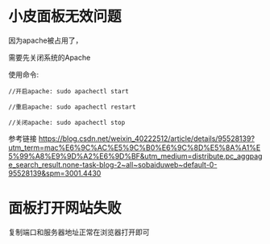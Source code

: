 # 小皮面板无效问题

因为apache被占用了，

需要先关闭系统的Apache

使用命令:

```
//开启apache: sudo apachectl start

//重启apache: sudo apachectl restart

//关闭apache: sudo apachectl stop
```



参考链接
https://blog.csdn.net/weixin_40222512/article/details/95528139?utm_term=mac%E6%9C%AC%E5%9C%B0%E6%9C%8D%E5%8A%A1%E5%99%A8%E9%9D%A2%E6%9D%BF&utm_medium=distribute.pc_aggpage_search_result.none-task-blog-2~all~sobaiduweb~default-0-95528139&spm=3001.4430



# 面板打开网站失败

复制端口和服务器地址正常在浏览器打开即可